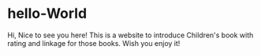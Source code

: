 # hello-World
Hi, 
Nice to see you here! 
This is a website to introduce Children's book 
with rating and linkage for those books. 
Wish you enjoy it! 
